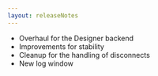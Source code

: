 ```yaml
---
layout: releaseNotes
---
```


* Overhaul for the Designer backend
* Improvements for stability
* Cleanup for the handling of disconnects
* New log window